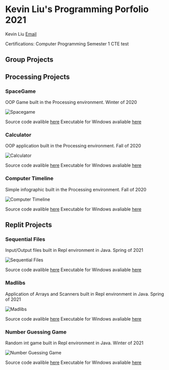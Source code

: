# Kevin Liu's Programming Porfolio 2021
Kevin Liu [Email](mailto:keviliu9668@granitesd.org)

Certifications: Computer Programming Semester 1 CTE test

## Group Projects



## Processing Projects

### SpaceGame
OOP Game built in the Processing environment. Winter of 2020

![Spacegame](https://github.com/Kliu9668/ProgrammingPortfolio1b/blob/gh-pages/images/SpaceGame%20Screencapture.png?raw=true)

Source code avalible [here](https://github.com/Kliu9668/ProgrammingPortfolio1b/tree/gh-pages/src/SpaceGameFinalPhase) Executable for Windows avaliable [here](https://github.com/Kliu9668/ProgrammingPortfolio1b/blob/gh-pages/src/SpaceGameFinalPhase/application.windows64.zip)

### Calculator
OOP application built in the Processing environment. Fall of 2020

![Calculator](https://github.com/Kliu9668/ProgrammingPortfolio1b/blob/gh-pages/images/Calculator%20Screencapture.png?raw=true)

Source code avalible [here](https://github.com/Kliu9668/ProgrammingPortfolio1b/tree/gh-pages/src/Calculator) Executable for Windows avaliable [here](https://github.com/Kliu9668/ProgrammingPortfolio1b/blob/gh-pages/src/Calculator/application.windows64.zip)

### Computer Timeline
Simple infographic built in the Processing environment. Fall of 2020

![Computer Timeline](https://github.com/Kliu9668/ProgrammingPortfolio1b/blob/gh-pages/images/Computer%20Timeline%20Screencast.png?raw=true)

Source code avalible [here](https://github.com/Kliu9668/ProgrammingPortfolio1b/tree/gh-pages/src/Computer_timeline) Executable for Windows avaliable [here](https://github.com/Kliu9668/ProgrammingPortfolio1b/blob/gh-pages/src/Computer_timeline/application.windows64.zip)


## Replit Projects

### Sequential Files
Input/Output files built in Repl environment in Java. Spring of 2021

![Sequential Files](https://github.com/Kliu9668/ProgrammingPortfolio1b/blob/gh-pages/images/Squential%20File%20Access%20Screencapture.png?raw=true)

Source code avalible [here](https://github.com/Kliu9668/ProgrammingPortfolio1b/tree/gh-pages/src/Sequential-File-Access) Executable for Windows avaliable [here]()

### Madlibs
Application of Arrays and Scanners built in Repl environment in Java. Spring of 2021

![Madlibs](https://github.com/Kliu9668/ProgrammingPortfolio1b/blob/gh-pages/images/Madlibs%20ScreenCapture.png?raw=true)

Source code avalible [here](https://github.com/Kliu9668/ProgrammingPortfolio1b/tree/gh-pages/src/Madlibs) Executable for Windows avaliable [here]()

### Number Guessing Game
Random int game built in Repl environment in Java. Winter of 2021

![Number Guessing Game](https://github.com/Kliu9668/ProgrammingPortfolio1b/blob/gh-pages/images/Number%20Guessing%20Game%20Screencapture.png?raw=true)

Source code avalible [here](https://github.com/Kliu9668/ProgrammingPortfolio1b/tree/gh-pages/src/NumberGuessingGame) Executable for Windows avaliable [here]()
